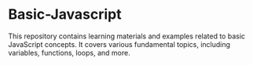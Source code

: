# Basic-Javascript
This repository contains learning materials and examples related to basic JavaScript concepts. 
It covers various fundamental topics, including variables, functions, loops, and more.
